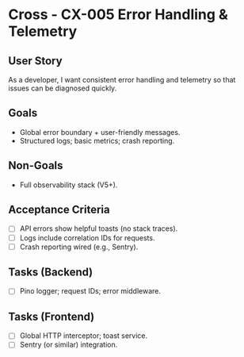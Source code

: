 # Cross - CX-005 Error Handling & Telemetry

## User Story

As a developer, I want consistent error handling and telemetry so that issues can be diagnosed quickly.

## Goals

- Global error boundary + user-friendly messages.
- Structured logs; basic metrics; crash reporting.

## Non-Goals

- Full observability stack (V5+).

## Acceptance Criteria

- [ ] API errors show helpful toasts (no stack traces).
- [ ] Logs include correlation IDs for requests.
- [ ] Crash reporting wired (e.g., Sentry).

## Tasks (Backend)

- [ ] Pino logger; request IDs; error middleware.

## Tasks (Frontend)

- [ ] Global HTTP interceptor; toast service.
- [ ] Sentry (or similar) integration.
